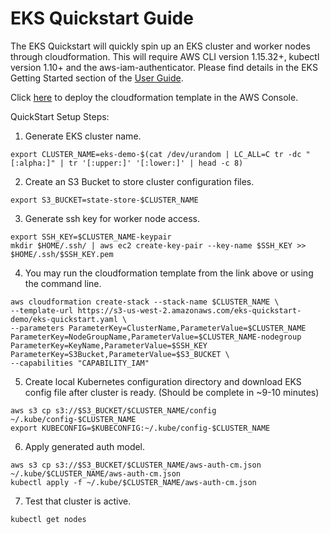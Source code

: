 # EKS Quickstart Guide 
The EKS Quickstart will quickly spin up an EKS cluster and worker nodes through cloudformation. This will require AWS CLI version 1.15.32+, kubectl version 1.10+ and the aws-iam-authenticator. Please find details in the EKS Getting Started section of the [User Guide](https://docs.aws.amazon.com/eks/latest/userguide/getting-started.html).

Click [here](https://console.aws.amazon.com/cloudformation/home?#/stacks/new?stackName=eks-quickstart&templateURL=https://s3-us-west-2.amazonaws.com/eks-quickstart-demo/v3/eks-quickstart.yaml) to deploy the cloudformation template in the AWS Console.

QuickStart Setup Steps:

1. Generate EKS cluster name.
```
export CLUSTER_NAME=eks-demo-$(cat /dev/urandom | LC_ALL=C tr -dc "[:alpha:]" | tr '[:upper:]' '[:lower:]' | head -c 8)
```

2. Create an S3 Bucket to store cluster configuration files.
```
export S3_BUCKET=state-store-$CLUSTER_NAME
```

3. Generate ssh key for worker node access.
```
export SSH_KEY=$CLUSTER_NAME-keypair
mkdir $HOME/.ssh/ | aws ec2 create-key-pair --key-name $SSH_KEY >> $HOME/.ssh/$SSH_KEY.pem
```

4. You may run the cloudformation template from the link above or using the command line.
```
aws cloudformation create-stack --stack-name $CLUSTER_NAME \
--template-url https://s3-us-west-2.amazonaws.com/eks-quickstart-demo/eks-quickstart.yaml \
--parameters ParameterKey=ClusterName,ParameterValue=$CLUSTER_NAME ParameterKey=NodeGroupName,ParameterValue=$CLUSTER_NAME-nodegroup ParameterKey=KeyName,ParameterValue=$SSH_KEY ParameterKey=S3Bucket,ParameterValue=$S3_BUCKET \
--capabilities "CAPABILITY_IAM"
```	

5. Create local Kubernetes configuration directory and download EKS config file after cluster is ready. (Should be complete in ~9-10 minutes)
```
aws s3 cp s3://$S3_BUCKET/$CLUSTER_NAME/config ~/.kube/config-$CLUSTER_NAME
export KUBECONFIG=$KUBECONFIG:~/.kube/config-$CLUSTER_NAME
```

6. Apply generated auth model.
```
aws s3 cp s3://$S3_BUCKET/$CLUSTER_NAME/aws-auth-cm.json ~/.kube/$CLUSTER_NAME/aws-auth-cm.json
kubectl apply -f ~/.kube/$CLUSTER_NAME/aws-auth-cm.json
```

7. Test that cluster is active.
```
kubectl get nodes
```
